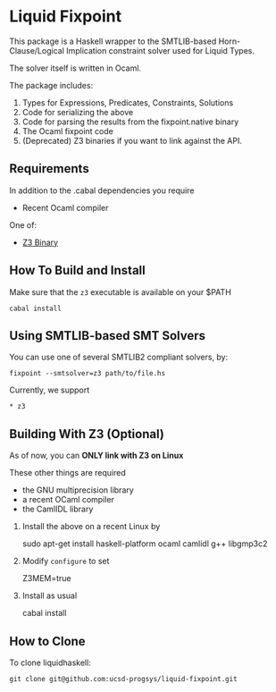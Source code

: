 Liquid Fixpoint
===============

This package is a Haskell wrapper to the SMTLIB-based 
Horn-Clause/Logical Implication constraint solver used
for Liquid Types. 

The solver itself is written in Ocaml. 

The package includes: 

1. Types for Expressions, Predicates, Constraints, Solutions
2. Code for serializing the above 
3. Code for parsing the results from the fixpoint.native binary
4. The Ocaml fixpoint code
5. (Deprecated) Z3 binaries if you want to link against the API.

Requirements
------------

In addition to the .cabal dependencies you require 

- Recent Ocaml compiler

One of:

- [Z3 Binary](http://z3.codeplex.com/releases)


How To Build and Install
------------------------

Make sure that the `z3` executable is available on your $PATH

    cabal install

Using SMTLIB-based SMT Solvers
------------------------------

You can use one of several SMTLIB2 compliant solvers, by:

    fixpoint --smtsolver=z3 path/to/file.hs

Currently, we support
    
    * z3

Building With Z3 (Optional)
---------------------------

As of now, you can **ONLY link with Z3 on Linux** 

These other things are required

- the GNU multiprecision library 
- a recent OCaml compiler
- the CamlIDL library

1. Install the above on a recent Linux by

    sudo apt-get install haskell-platform ocaml camlidl g++ libgmp3c2

2. Modify `configure` to set 

    Z3MEM=true

3. Install as usual

    cabal install

How to Clone
------------

To clone liquidhaskell:

    git clone git@github.com:ucsd-progsys/liquid-fixpoint.git


